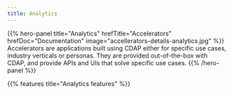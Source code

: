 ```yaml
---
title: Analytics
---
```


{{% hero-panel title="Analytics" hrefTitle="Accelerators" hrefDoc="Documentation" image="accellerators-details-analytics.jpg" %}}
Accelerators are applications built using CDAP either for specific use cases, industry verticals or personas.
They are provided out-of-the-box with CDAP, and provide APIs and UIs that solve specific use cases.
{{% /hero-panel %}}

{{% features title="Analytics features" %}}
